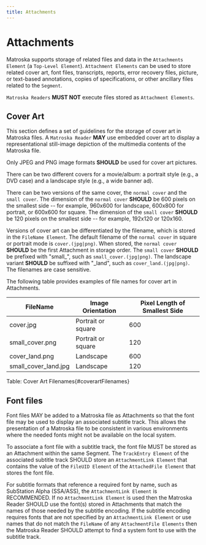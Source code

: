 ```yaml
---
title: Attachments
---
```


# Attachments

Matroska supports storage of related files and data in the `Attachments Element`
(a `Top-Level Element`). `Attachment Elements` can be used to store related cover art,
font files, transcripts, reports, error recovery files, picture, or text-based annotations,
copies of specifications, or other ancillary files related to the `Segment`.

`Matroska Readers` **MUST NOT** execute files stored as `Attachment Elements`.

## Cover Art

This section defines a set of guidelines for the storage of cover art in Matroska files.
A `Matroska Reader` **MAY** use embedded cover art to display a representational
still-image depiction of the multimedia contents of the Matroska file.

Only JPEG and PNG image formats **SHOULD** be used for cover art pictures.

There can be two different covers for a movie/album: a portrait style (e.g., a DVD case)
and a landscape style (e.g., a wide banner ad).

There can be two versions of the same cover, the `normal cover` and the `small cover`.
The dimension of the `normal cover` **SHOULD** be 600 pixels on the smallest side -- for example,
960x600 for landscape, 600x800 for portrait, or 600x600 for square. The dimension of
the `small cover` **SHOULD** be 120 pixels on the smallest side -- for example, 192x120 or 120x160.

Versions of cover art can be differentiated by the filename, which is stored in the
`FileName Element`. The default filename of the `normal cover` in square or portrait mode
is `cover.(jpg|png)`. When stored, the `normal cover` **SHOULD** be the first Attachment in
storage order. The `small cover` **SHOULD** be prefixed with "small_", such as
`small_cover.(jpg|png)`. The landscape variant **SHOULD** be suffixed with "\_land",
such as `cover_land.(jpg|png)`. The filenames are case sensitive.

The following table provides examples of file names for cover art in Attachments.

| FileName             | Image Orientation  | Pixel Length of Smallest Side |
|----------------------|--------------------|-------------------------------|
| cover.jpg            | Portrait or square | 600                           |
| small_cover.png      | Portrait or square | 120                           |
| cover_land.png       | Landscape          | 600                           |
| small_cover_land.jpg | Landscape          | 120                           |
Table: Cover Art Filenames{#coverartFilenames}

## Font files

Font files MAY be added to a Matroska file as Attachments so that the font file may be used to display an associated subtitle track. This allows the presentation of a Matroska file to be consistent in various environments where the needed fonts might not be available on the local system.

To associate a font file with a subtitle track, the font file MUST be stored as an Attachment within the same Segment. The `TrackEntry Element` of the associated subtitle track SHOULD store an `AttachmentLink Element` that contains the value of the `FileUID Element` of the `AttachedFile Element` that stores the font file.

For subtitle formats that reference a required font by name, such as SubStation Alpha (SSA/ASS), the `AttachmentLink Element` is RECOMMENDED. If no `AttachmentLink Element` is used then the Matroska Reader SHOULD use the font(s) stored in Attachments that match the names of those needed by the subtitle encoding. If the subtitle encoding requires fonts that are not specified by an `AttachmentLink Element` or use names that do not match the `FileName` of any `AttachmentFile Elements` then the Matroska Reader SHOULD attempt to find a system font to use with the subtitle track.
